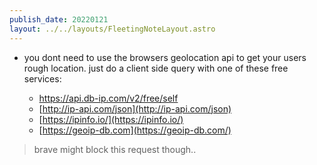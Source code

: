 ```yaml
---
publish_date: 20220121    
layout: ../../layouts/FleetingNoteLayout.astro
---
```

- you dont need to use the browsers geolocation api to get your users rough location. just do a client side query with one of these free services:

	-  [https://api.db-ip.com/v2/free/self ](https://api.db-ip.com/v2/free/self )
	-   [http://ip-api.com/json](http://ip-api.com/json)
	-   [https://ipinfo.io/](https://ipinfo.io/)
	-   [https://geoip-db.com](https://geoip-db.com/)

> brave might block this request though..

